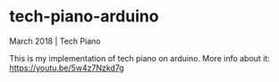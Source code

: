 # tech-piano-arduino
March 2018 | Tech Piano

This is my implementation of tech piano on arduino. More info about it: https://youtu.be/5w4z7Nzkd7g
